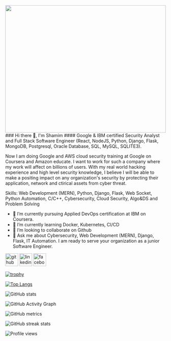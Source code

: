 <img src="https://academy.syrian-youth.org/wp-content/uploads/2022/08/%D8%A3%D9%83%D8%A7%D8%AF%D9%8A%D9%85%D9%8A%D8%A9-%D8%AA%D8%AC%D9%85%D8%B9-%D8%A7%D9%84%D8%B4%D8%A8%D8%A7%D8%A8-%D8%A7%D9%84%D8%B3%D9%88%D8%B1%D9%8A.jpg.webp" align="center" style="width: 100%; height:400px" />
### Hi there 👋, I'm Shamim
#### Google & IBM certified Security Analyst and Full Stack Software Engineer (React, NodeJS, Python, Django, Flask, MongoDB, Postgresql, Oracle Database, SQL, MySQL, SQLITE3).

Now I am doing Google and AWS cloud security training at Google on Coursera and Amazon educate. I want to work for such a company where my work will affect on billions of users. With my real world hacking experience and high level security knowledge, I believe I will be able to make a positing impact on any organization's security by protecting their application, network and ctirical assets from cyber threat.

Skills: Web Development (MERN), Python, Django, Flask, Web Socket, Python Automation, C/C++, Cybersecurity, Cloud Security, Algo&DS and Problem Solving

- 🔭 I’m currently pursuing Applied DevOps certification at IBM on Coursera. 
- 🌱 I’m currently learning Docker, Kubernetes, CI/CD
- 👯 I’m looking to collaborate on Github 
- 💬 Ask me about Cybersecurity, Web Development (MERN), Django, Flask, IT Automation. I am ready to serve your organization as a junior Software Engineer.


[<img src='https://cdn.jsdelivr.net/npm/simple-icons@3.0.1/icons/github.svg' alt='github' height='40'>](https://github.com/anamulislamshamim)  [<img src='https://cdn.jsdelivr.net/npm/simple-icons@3.0.1/icons/linkedin.svg' alt='linkedin' height='40'>](https://www.linkedin.com/in/anamul-islam-shamim-73714924b/)  [<img src='https://cdn.jsdelivr.net/npm/simple-icons@3.0.1/icons/facebook.svg' alt='facebook' height='40'>](https://www.facebook.com/anamulislam.shamim)  

[![trophy](https://github-profile-trophy.vercel.app/?username=anamulislamshamim)](https://github.com/ryo-ma/github-profile-trophy)

[![Top Langs](https://github-readme-stats.vercel.app/api/top-langs/?username=anamulislamshamim)](https://github.com/anuraghazra/github-readme-stats)

![GitHub stats](https://github-readme-stats.vercel.app/api?username=anamulislamshamim&show_icons=true&count_private=true)  

![GitHub Activity Graph](https://activity-graph.herokuapp.com/graph?username=anamulislamshamim)  

![GitHub metrics](https://metrics.lecoq.io/anamulislamshamim)  

![GitHub streak stats](https://github-readme-streak-stats.herokuapp.com/?user=anamulislamshamim)  

![Profile views](https://gpvc.arturio.dev/anamulislamshamim)  

